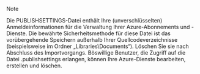 > [!NOTE]
> Die PUBLISHSETTINGS-Datei enthält Ihre (unverschlüsselten) Anmeldeinformationen für die Verwaltung Ihrer Azure-Abonnements und -Dienste. Die bewährte Sicherheitsmethode für diese Datei ist das vorübergehende Speichern außerhalb Ihrer Quellcodeverzeichnisse (beispielsweise im Ordner „Libraries\Documents“). Löschen Sie sie nach Abschluss des Importvorgangs. Böswillige Benutzer, die Zugriff auf die Datei .publishsettings erlangen, können Ihre Azure-Dienste bearbeiten, erstellen und löschen.
> 
> 



<!--HONumber=Jan17_HO3-->


